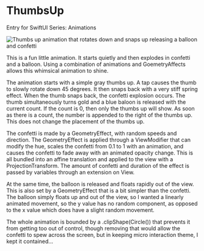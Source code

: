 # ThumbsUp
Entry for SwiftUI Series:  Animations

![Thumbs up animation that rotates down and snaps up releasing a balloon and confetti]([https://github.com/[username]/[reponame]/blob/[branch]/image.jpg](https://github.com/Yrban/ThumbsUp/blob/main/Thumbs%20Up.gif)?raw=true)

This is a fun little animation. It starts quietly and then explodes in confetti and a balloon. Using a combination of animations and GoemetryAffects allows this whimsical animation to shine.

The animation starts with a simple gray thumbs up. A tap causes the thumb to slowly rotate down 45 degrees. It then snaps back with a very stiff spring effect. When the thumb snaps back, the confetti explosion occurs. The thumb simultaneously turns gold and a blue baloon is released with the current count. If the count is 0, then only the thumbs up will show. As soon as there is a count, the number is appended to the right of the thumbs up. This does not change the placement of the thumbs up.

The confetti is made by a GeometryEffect, with random speeds and direction. The GeometryEffect is applied through a ViewModifier that can modify the hue, scales the confetti from 0.1 to 1 with an animation, and causes the confetti to fade away with an animated opacity change. This is all bundled into an affine translation and applied to the view with a ProjectionTransform. The amount of confetti and duration of the effect is passed by variables through an extension on View.

At the same time, the balloon is released and floats rapidly out of the view. This is also set by a GeometryEffect that is a bit simpler than the confetti. The balloon simply floats up and out of the view, so I wanted a linearly animated movement, so the y value has no random component, as opposed to the x value which does have a slight random movement.

The whole animation is bounded by a .clipShape(Circle()) that prevents it from getting too out of control, though removing that would allow the confetti to spew across the screen, but in keeping micro interaction theme, I kept it contained...
